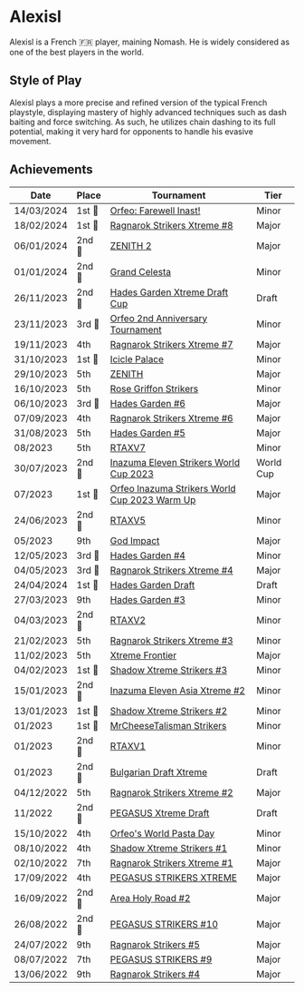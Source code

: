 # Alexisl

Alexisl is a French :fr: player, maining Nomash. 
He is widely considered as one of the best players in the world.

## Style of Play

Alexisl plays a more precise and refined version of the typical French playstyle, displaying
mastery of highly advanced techniques such as dash baiting and force switching.
As such, he utilizes chain dashing to its full potential, making it very hard for opponents
to handle his evasive movement.

## Achievements

| Date | Place | Tournament | Tier |
| - | - | - | - |
| 14/03/2024 |1st :1st_place_medal: |[Orfeo: Farewell Inast!](../../tournaments/orfeo/orfeofarewell.md) | Minor |
| 18/02/2024 |1st :1st_place_medal: |[Ragnarok Strikers Xtreme #8](../../tournaments/ragna/ragnax8.md) | Major |
| 06/01/2024 |2nd :2nd_place_medal: | [ZENITH 2](../../tournaments/misc/zenith2.md) | Major |
| 01/01/2024 |2nd :2nd_place_medal: | [Grand Celesta](../../tournaments/misc/grandcelesta.md) | Minor |
| 26/11/2023 |2nd :2nd_place_medal:| [Hades Garden Xtreme Draft Cup](../../tournaments/draft/hgdraftx.md) | Draft | 
| 23/11/2023 |3rd :3rd_place_medal:|[Orfeo 2nd Anniversary Tournament](../../tournaments/orfeo/orfeoanni.md) | Minor |
| 19/11/2023 | 4th | [Ragnarok Strikers Xtreme #7](../../tournaments/ragna/ragnax7.md) | Major |
| 31/10/2023 |1st :1st_place_medal:| [Icicle Palace](../../tournaments/misc/icicle.md) | Minor |
| 29/10/2023 | 5th | [ZENITH](../../tournaments/misc/zenith1.md) | Major |
| 16/10/2023 | 5th |[Rose Griffon Strikers](../../tournaments/misc/rosegriffon.md) | Minor |
| 06/10/2023 |3rd :3rd_place_medal: | [Hades Garden #6](../../tournaments/hg/hg6.md) | Major |
| 07/09/2023 | 4th | [Ragnarok Strikers Xtreme #6](../../tournaments/ragna/ragnax6.md) | Major
| 31/08/2023 | 5th | [Hades Garden #5](../../tournaments/hg/hg5.md) | Major |
| 08/2023 | 5th | [RTAXV7](../../tournaments/rtaxv/rtaxv7.md) | Minor |
| 30/07/2023 |2nd :2nd_place_medal: | [Inazuma Eleven Strikers World Cup 2023](../../tournaments/worldcup23.md) | World Cup |
| 07/2023 |1st :1st_place_medal: | [Orfeo Inazuma Strikers World Cup 2023 Warm Up](../../tournaments/orfeo/orfeowc.md) | Major |
| 24/06/2023 |2nd :2nd_place_medal: | [RTAXV5](../../tournaments/rtaxv/rtaxv5.md) | Minor |
| 05/2023 | 9th | [God Impact](../../tournaments/misc/godimpact.md) | Major |
| 12/05/2023 |3rd :3rd_place_medal: | [Hades Garden #4](../../tournaments/hg/hg4.md) | Minor |
| 04/05/2023 |3rd :3rd_place_medal: | [Ragnarok Strikers Xtreme #4](../../tournaments/ragna/ragnax4.md) | Major |
| 24/04/2024 |1st :1st_place_medal: | [Hades Garden Draft](../../tournaments/draft/hgdraft.md) | Draft |
| 27/03/2023 | 9th | [Hades Garden #3](../../tournaments/hg/hg3.md) | Minor |
| 04/03/2023 |2nd :2nd_place_medal: | [RTAXV2](../../tournaments/rtaxv/rtaxv2.md) | Minor |
| 21/02/2023 | 5th | [Ragnarok Strikers Xtreme #3](../../tournaments/ragna/ragnax3.md) | Minor |
| 11/02/2023 | 5th | [Xtreme Frontier](../../tournaments/sf/xf.md) | Major |
| 04/02/2023 |1st :1st_place_medal: | [Shadow Xtreme Strikers #3](../../tournaments/shadow/shadow3.md) | Minor |
| 15/01/2023 |2nd :2nd_place_medal: | [Inazuma Eleven Asia Xtreme #2](../../tournaments/asia/asiax2.md) | Minor |
| 13/01/2023 |1st :1st_place_medal: | [Shadow Xtreme Strikers #2](../../tournaments/shadow/shadow2.md) | Minor |
| 01/2023 |1st :1st_place_medal: | [MrCheeseTalisman Strikers](../../tournaments/misc/cheese1.md) | Minor |
| 01/2023 |2nd :2nd_place_medal: | [RTAXV1](../../tournaments/rtaxv/rtaxv1.md) | Minor|
| 01/2023 |2nd :2nd_place_medal: | [Bulgarian Draft Xtreme](../../tournaments/draft/bgdraftx.md) | Draft |
| 04/12/2022 | 5th | [Ragnarok Strikers Xtreme #2](../../tournaments/ragna/ragnax2.md) | Major |
| 11/2022 |2nd :2nd_place_medal: | [PEGASUS Xtreme Draft](../../tournaments/draft/pegasusdraft.md) | Draft | 
| 15/10/2022 | 4th | [Orfeo's World Pasta Day](../../tournaments/orfeo/orfeopasta.md) | Minor |
| 08/10/2022 | 4th | [Shadow Xtreme Strikers #1](../../tournaments/shadow/shadow1.md) | Minor |
| 02/10/2022 | 7th | [Ragnarok Strikers Xtreme #1](../../tournaments/ragna/ragnax1.md) | Major |
| 17/09/2022 | 4th | [PEGASUS STRIKERS XTREME](../../tournaments/pegasus/pegasusx.md) | Major |
| 16/09/2022 |2nd :2nd_place_medal: | [Area Holy Road #2](../../tournaments/misc/holyroad2.md) | Major | 
| 26/08/2022 |2nd :2nd_place_medal: | [PEGASUS STRIKERS #10](../../tournaments/pegasus/pegasus10.md) | Major | 
| 24/07/2022 | 9th | [Ragnarok Strikers #5](../../tournaments/ragna/ragna5.md) | Major |
| 08/07/2022 | 7th | [PEGASUS STRIKERS #9](../../tournaments/pegasus/pegasus9.md) | Major |
| 13/06/2022 | 9th | [Ragnarok Strikers #4](../../tournaments/ragna/ragna4.md) | Major |

